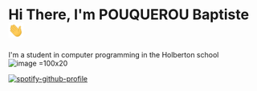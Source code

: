 <h1>Hi There, I'm POUQUEROU Baptiste <img  src="https://raw.githubusercontent.com/ABSphreak/ABSphreak/master/gifs/Hi.gif" width="30px"></h1>

I'm a student in computer programming in the Holberton school ![image =100x20](https://github.com/ghinzuka/ghinzuka/assets/102736316/f6acd5ec-bbdf-4f68-9dc3-cb3a50a0e2ef)


[![spotify-github-profile](https://spotify-github-profile.kittinanx.com/api/view?uid=pouqba&cover_image=true&theme=default&show_offline=false&background_color=121212&interchange=false&bar_color=53b14f&bar_color_cover=false)](https://spotify-github-profile.kittinanx.com/api/view?uid=pouqba&redirect=true)
